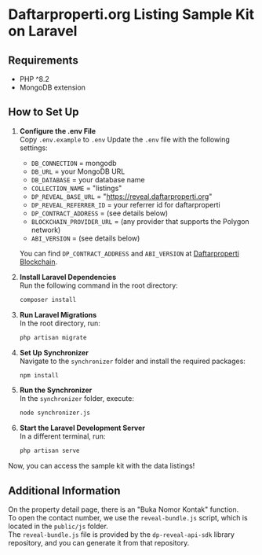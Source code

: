 # Daftarproperti.org Listing Sample Kit on Laravel

## Requirements
- PHP ^8.2
- MongoDB extension

## How to Set Up

1. **Configure the .env File**  
   Copy `.env.example` to `.env`
   Update the `.env` file with the following settings:
   - `DB_CONNECTION` = mongodb
   - `DB_URL` = your MongoDB URL
   - `DB_DATABASE` = your database name
   - `COLLECTION_NAME` = "listings"
   - `DP_REVEAL_BASE_URL` = "https://reveal.daftarproperti.org"
   - `DP_REVEAL_REFERRER_ID` = your referrer id for daftarproperti
   - `DP_CONTRACT_ADDRESS` = (see details below)
   - `BLOCKCHAIN_PROVIDER_URL` = (any provider that supports the Polygon network)
   - `ABI_VERSION` = (see details below)

   You can find `DP_CONTRACT_ADDRESS` and `ABI_VERSION` at [Daftarproperti Blockchain](https://daftarproperti.org/_blockchain).

2. **Install Laravel Dependencies**  
   Run the following command in the root directory:
   ```bash
   composer install
   ```

3. **Run Laravel Migrations**  
   In the root directory, run:
   ```bash
   php artisan migrate
   ```

4. **Set Up Synchronizer**  
   Navigate to the `synchronizer` folder and install the required packages:
   ```bash
   npm install
   ```

5. **Run the Synchronizer**  
   In the `synchronizer` folder, execute:
   ```bash
   node synchronizer.js
   ```

6. **Start the Laravel Development Server**  
   In a different terminal, run:
   ```bash
   php artisan serve
   ```

Now, you can access the sample kit with the data listings!

## Additional Information

On the property detail page, there is an "Buka Nomor Kontak" function.  
To open the contact number, we use the `reveal-bundle.js` script, which is located in the `public/js` folder.  
The `reveal-bundle.js` file is provided by the `dp-reveal-api-sdk` library repository, and you can generate it from that repository.

